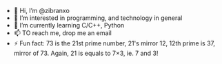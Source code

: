 - 👋 Hi, I’m @zibranxo
- 👀 I’m interested in programming, and technology in general
- 🌱 I’m currently learning C/C++, Python
- 📫 TO reach me, drop me an email
- ⚡ Fun fact: 73 is the 21st prime number, 21's mirror 12, 12th prime is 37, mirror of 73. Again, 21 is equals to 7×3, ie. 7 and 3!

<!---
zibranxo/zibranxo is a ✨ special ✨ repository because its `README.md` (this file) appears on your GitHub profile.
You can click the Preview link to take a look at your changes.
--->
